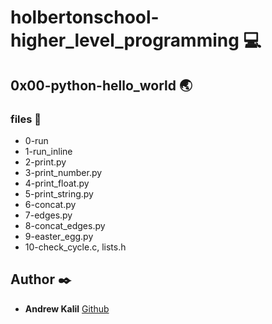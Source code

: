 # holbertonschool-higher_level_programming :computer:

## 0x00-python-hello_world :earth_asia:
### files :page_facing_up:
 * 0-run
 * 1-run_inline
 * 2-print.py
 * 3-print_number.py
 * 4-print_float.py
 * 5-print_string.py
 * 6-concat.py
 * 7-edges.py
 * 8-concat_edges.py
 * 9-easter_egg.py
 * 10-check_cycle.c, lists.h


## Author :black_nib:
* **Andrew Kalil** [Github](https://github.com/AndrewKalil)
